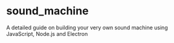 # sound_machine
A detailed guide on building your very own sound machine using JavaScript, Node.js and Electron
